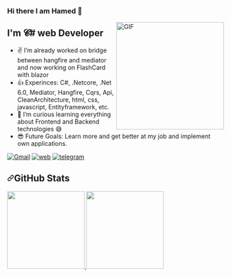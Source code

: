 ### Hi there I am Hamed 👋
<img align="right" alt="GIF" height="250px"  src="https://i.imgur.com/9wQrIbR.png" />

## I'm 𝓒# web Developer
- ✌ I’m already worked on bridge between hangfire and mediator and now working on FlashCard with blazor 
- 👍 Experinces: C#, .Netcore, .Net 6.0, Mediator, Hangfire, Cqrs, Api, CleanArchitecture, html, css, javascript, Entityframework, etc.
- 💪 I’m curious learning everything about Frontend and Backend technologies 😅
- 😎 Future Goals: Learn more and get better at my job and implement own applications.

[![Gmail](https://icons.iconarchive.com/icons/ncrow/mega-pack-1/48/Gmail-icon.png)](mailto:fttcab@gmail.com)
[![web](https://icons.iconarchive.com/icons/simon-cook/xtra-orange/48/HTTP-icon.png)](https://7net.nl)
[![telegram](https://icons.iconarchive.com/icons/froyoshark/enkel/48/Telegram-icon.png)](https://t.me/sevennettt)


<h2 dir="auto"><a id="user-content-github-stats" class="anchor" aria-hidden="true" href="#github-stats"><svg class="octicon octicon-link" viewBox="0 0 16 16" version="1.1" width="16" height="16" aria-hidden="true"><path fill-rule="evenodd" d="M7.775 3.275a.75.75 0 001.06 1.06l1.25-1.25a2 2 0 112.83 2.83l-2.5 2.5a2 2 0 01-2.83 0 .75.75 0 00-1.06 1.06 3.5 3.5 0 004.95 0l2.5-2.5a3.5 3.5 0 00-4.95-4.95l-1.25 1.25zm-4.69 9.64a2 2 0 010-2.83l2.5-2.5a2 2 0 012.83 0 .75.75 0 001.06-1.06 3.5 3.5 0 00-4.95 0l-2.5 2.5a3.5 3.5 0 004.95 4.95l1.25-1.25a.75.75 0 00-1.06-1.06l-1.25 1.25a2 2 0 01-2.83 0z"></path></svg></a>GitHub Stats</h2>

<a href="https://github.com/7net-nl">
  <img height="180em" src="https://github-readme-stats.vercel.app/api/top-langs/?username=7net-nl&theme=radical&layout=compact" style="max-width: 100%;">
  <img height="180em" src="https://github-readme-stats.vercel.app/api?username=7net-nl&show_icons=true&theme=radical&count_private=true" style="max-width: 100%;">
</a>

